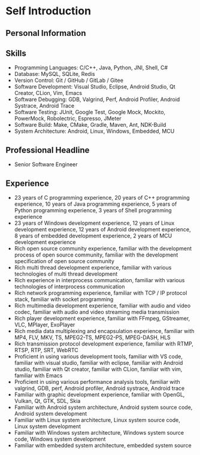 # Self Introduction

## Personal Information

## Skills

- Programming Languages: C/C++, Java, Python, JNI, Shell, C#
- Database: MySQL, SQLite, Redis
- Version Control: Git / GitHub / GitLab / Gitee
- Software Development: Visual Studio, Eclipse, Android Studio, Qt Creator, CLion, Vim, Emacs
- Software Debugging: GDB, Valgrind, Perf, Android Profiler, Android Systrace, Android Trace
- Software Testing: JUnit, Google Test, Google Mock, Mockito, PowerMock, Robolectric, Espresso, JMeter
- Software Build: Make, CMake, Gradle, Maven, Ant, NDK-Build
- System Architecture: Android, Linux, Windows, Embedded, MCU

## Professional Headline

- Senior Software Engineer

## Experience

- 23 years of C programming experience, 20 years of C++ programming experience, 10 years of Java programming experience, 5 years of Python programming experience, 3 years of Shell programming experience
- 23 years of Windows development experience, 12 years of Linux development experience, 12 years of Android development experience, 8 years of embedded development experience, 2 years of MCU development experience
- Rich open source community experience, familiar with the development process of open source community, familiar with the development specification of open source community
- Rich multi thread development experience, familiar with various technologies of multi thread development
- Rich experience in interprocess communication, familiar with various technologies of interprocess communication
- Rich network programming experience, familiar with TCP / IP protocol stack, familiar with socket programming
- Rich multimedia development experience, familiar with audio and video codec, familiar with audio and video streaming media transmission
- Rich player development experience, familiar with FFmpeg, GStreamer, VLC, MPlayer, ExoPlayer
- Rich media data multiplexing and encapsulation experience, familiar with MP4, FLV, MKV, TS, MPEG2-TS, MPEG2-PS, MPEG-DASH, HLS
- Rich transmission protocol development experience, familiar with RTMP, RTSP, RTP, SRT, WebRTC
- Proficient in using various development tools, familiar with VS code, familiar with visual studio, familiar with eclipse, familiar with Android studio, familiar with Qt creator, familiar with CLion, familiar with vim, familiar with Emacs
- Proficient in using various performance analysis tools, familiar with valgrind, GDB, perf, Android profiler, Android systrace, Android trace
- Familiar with graphic development experience, familiar with OpenGL, Vulkan, Qt, GTK, SDL, Skia
- Familiar with Android system architecture, Android system source code, Android system development
- Familiar with Linux system architecture, Linux system source code, Linux system development
- Familiar with Windows system architecture, Windows system source code, Windows system development
- Familiar with embedded system architecture, embedded system source
